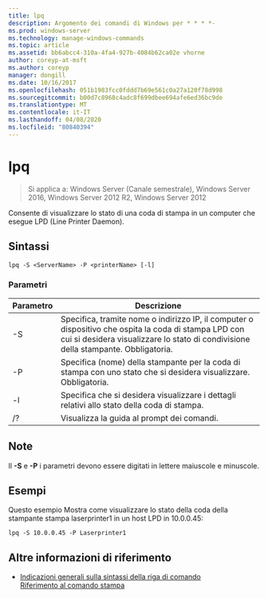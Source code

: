 ```yaml
---
title: lpq
description: Argomento dei comandi di Windows per * * * *-
ms.prod: windows-server
ms.technology: manage-windows-commands
ms.topic: article
ms.assetid: bb6abcc4-310a-4fa4-927b-4084b62ca02e vhorne
author: coreyp-at-msft
ms.author: coreyp
manager: dongill
ms.date: 10/16/2017
ms.openlocfilehash: 051b1983fcc0fddd7b69e561c0a27a120f78d998
ms.sourcegitcommit: b00d7c8968c4adc8f699dbee694afe6ed36bc9de
ms.translationtype: MT
ms.contentlocale: it-IT
ms.lasthandoff: 04/08/2020
ms.locfileid: "80840394"
---
```

# <a name="lpq"></a>lpq

>Si applica a: Windows Server (Canale semestrale), Windows Server 2016, Windows Server 2012 R2, Windows Server 2012

Consente di visualizzare lo stato di una coda di stampa in un computer che esegue LPD (Line Printer Daemon).  

## <a name="syntax"></a>Sintassi  
```  
lpq -S <ServerName> -P <printerName> [-l]  
```  
### <a name="parameters"></a>Parametri  

|    Parametro     |                                                                        Descrizione                                                                        |
|------------------|-----------------------------------------------------------------------------------------------------------------------------------------------------------|
| -S <ServerName>  | Specifica, tramite nome o indirizzo IP, il computer o dispositivo che ospita la coda di stampa LPD con cui si desidera visualizzare lo stato di condivisione della stampante. Obbligatoria. |
| -P <printerName> |                           Specifica (nome) della stampante per la coda di stampa con uno stato che si desidera visualizzare. Obbligatoria.                           |
|        -l        |                                      Specifica che si desidera visualizzare i dettagli relativi allo stato della coda di stampa.                                      |
|        /?        |                                                           Visualizza la guida al prompt dei comandi.                                                            |

## <a name="remarks"></a>Note  
Il **-S** e **-P** i parametri devono essere digitati in lettere maiuscole e minuscole.  
## <a name="examples"></a><a name=BKMK_examples></a>Esempi  
Questo esempio Mostra come visualizzare lo stato della coda della stampante stampa laserprinter1 in un host LPD in 10.0.0.45:  
```  
lpq -S 10.0.0.45 -P Laserprinter1  
```  
## <a name="additional-references"></a>Altre informazioni di riferimento  
- [Indicazioni generali sulla sintassi della riga di comando](command-line-syntax-key.md)  
[Riferimento al comando stampa](print-command-reference.md)  
